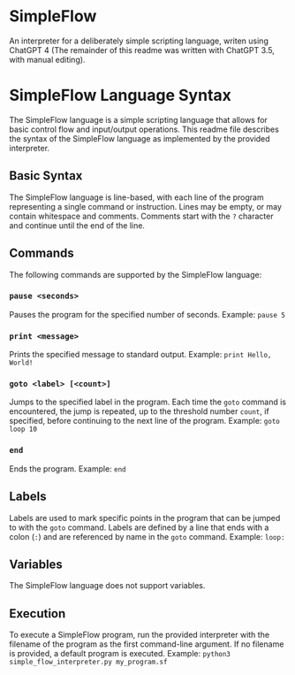 # SimpleFlow

An interpreter for a deliberately simple scripting language, writen using ChatGPT 4 (The remainder of this readme was written with ChatGPT 3.5, with manual editing). 

# SimpleFlow Language Syntax

The SimpleFlow language is a simple scripting language that allows for basic control flow and input/output operations. This readme file describes the syntax of the SimpleFlow language as implemented by the provided interpreter.

## Basic Syntax

The SimpleFlow language is line-based, with each line of the program representing a single command or instruction. Lines may be empty, or may contain whitespace and comments. Comments start with the `?` character and continue until the end of the line.

## Commands

The following commands are supported by the SimpleFlow language:

### `pause <seconds>`

Pauses the program for the specified number of seconds. Example: `pause 5`

### `print <message>`

Prints the specified message to standard output. Example: `print Hello, World!`

### `goto <label> [<count>]`

Jumps to the specified label in the program. Each time the `goto` command is encountered, the jump is repeated, up to the threshold number `count`, if specified, before continuing to the next line of the program. Example: `goto loop 10`

### `end`

Ends the program. Example: `end`

## Labels

Labels are used to mark specific points in the program that can be jumped to with the `goto` command. Labels are defined by a line that ends with a colon (`:`) and are referenced by name in the `goto` command. Example: `loop:`

## Variables

The SimpleFlow language does not support variables.

## Execution

To execute a SimpleFlow program, run the provided interpreter with the filename of the program as the first command-line argument. If no filename is provided, a default program is executed. Example: `python3 simple_flow_interpreter.py my_program.sf`
